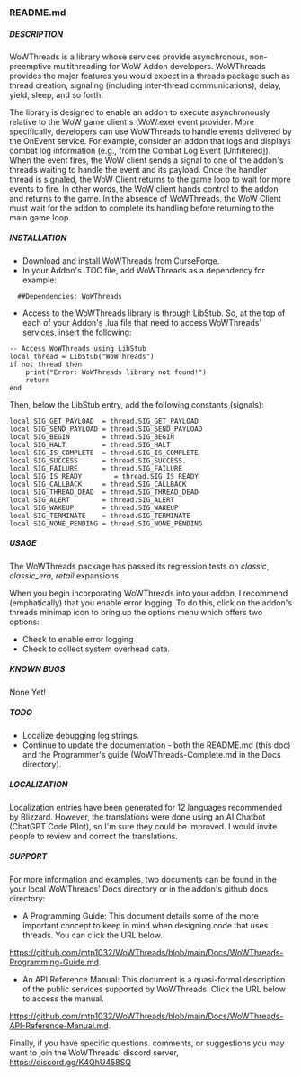 ###  README.md

##### DESCRIPTION
WoWThreads is a library whose services provide asynchronous, non-preemptive multithreading for WoW Addon developers. WoWThreads provides the major features you would expect in a threads package such as thread creation, signaling (including inter-thread communications), delay, yield, sleep, and so forth.

The library is designed to enable an addon to execute asynchronously relative to the WoW game client's (WoW.exe) event provider. More specifically, developers can use WoWThreads to handle events delivered by the OnEvent service. For example, consider an addon that logs and displays combat log information (e.g., from the Combat Log Event [Unfiltered]). When the event fires, the WoW client sends a signal to one of the addon's threads waiting to handle the event and its payload. Once the handler thread is signaled, the WoW Client returns to the game loop to wait for more events to fire. In other words, the WoW client hands control to the addon and returns to the game. In the absence of WoWThreads, the WoW Client must wait for the addon to complete its handling before returning to the main game loop.

##### INSTALLATION

- Download and install WoWThreads from CurseForge.
- In your Addon's .TOC file, add WoWThreads as a dependency for example:
```
  ##Dependencies: WoWThreads
```

- Access to the WoWThreads library is through LibStub. So, at the top of each of your Addon's .lua file that need to access WoWThreads' services, insert the following:

```
-- Access WoWThreads using LibStub
local thread = LibStub("WoWThreads")
if not thread then
    print("Error: WoWThreads library not found!")
    return 
end
```
Then, below the LibStub entry, add the following constants (signals):
```
local SIG_GET_PAYLOAD  = thread.SIG_GET_PAYLOAD
local SIG_SEND_PAYLOAD = thread.SIG_SEND_PAYLOAD
local SIG_BEGIN        = thread.SIG_BEGIN
local SIG_HALT         = thread.SIG_HALT
local SIG_IS_COMPLETE  = thread.SIG_IS_COMPLETE
local SIG_SUCCESS      = thread.SIG_SUCCESS.
local SIG_FAILURE      = thread.SIG_FAILURE
local SIG_IS_READY        = thread.SIG_IS_READY
local SIG_CALLBACK     = thread.SIG_CALLBACK
local SIG_THREAD_DEAD  = thread.SIG_THREAD_DEAD
local SIG_ALERT        = thread.SIG_ALERT
local SIG_WAKEUP       = thread.SIG_WAKEUP
local SIG_TERMINATE    = thread.SIG_TERMINATE
local SIG_NONE_PENDING = thread.SIG_NONE_PENDING
```
##### USAGE
The WoWThreads package has passed its regression tests on _classic_, _classic_era_, _retail_ expansions.

When you begin incorporating WoWThreads into your addon, I recommend (emphatically) that you enable error logging. To do this, click on the addon's threads minimap icon to bring up the options menu which offers two options:

- Check to enable error logging
- Check to collect system overhead data.

##### KNOWN BUGS
None Yet!

##### TODO
- Localize debugging log strings.
- Continue to update the documentation - both the README.md (this doc) and the Programmer's guide (WoWThreads-Complete.md 
in the Docs directory).

##### LOCALIZATION
Localization entries have been generated for 12 languages recommended by Blizzard. However, the translations were done using an AI Chatbot (ChatGPT Code Pilot), so I'm sure they could be improved. I would invite people to review and correct the translations.


##### SUPPORT
For more information and examples, two documents can be found in the your local WoWThreads' Docs directory or in the addon's github docs directory:

- A Programming Guide: This document details some of the more important concept to keep in mind when designing code that uses threads. You can click the URL below.

https://github.com/mtp1032/WoWThreads/blob/main/Docs/WoWThreads-Programming-Guide.md. 

- An API Reference Manual: This document is a quasi-formal description of the public services
supported by WoWThreads. Click the URL below to access the manual.

https://github.com/mtp1032/WoWThreads/blob/main/Docs/WoWThreads-API-Reference-Manual.md.


Finally, if you have specific questions. comments, or suggestions you may want to join the WoWThreads' discord server, https://discord.gg/K4QhU458SQ
